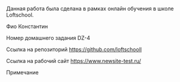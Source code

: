 Данная работа была сделана в рамках онлайн обучения в школе Loftschool.


 Фио                        Константин                     
 
 Номер домашнего задания    DZ-4                                  
 
 Ссылка на репозиторий      https://github.com/loftschooll 

 Ссылка на рабочий сайт     https://www.newsite-test.ru/   
                         
 Примечание                                        
